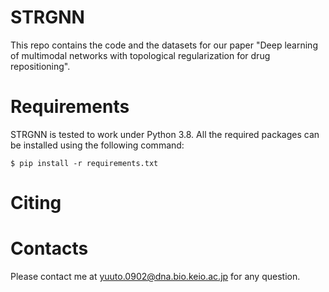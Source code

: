 # STRGNN
This repo contains the code and the datasets for our paper "Deep learning of multimodal networks with topological regularization for drug repositioning".


# Requirements
STRGNN is tested to work under Python 3.8.
All the required packages can be installed using the following command:

    $ pip install -r requirements.txt

# Citing


# Contacts
Please contact me at yuuto.0902@dna.bio.keio.ac.jp for any question.
